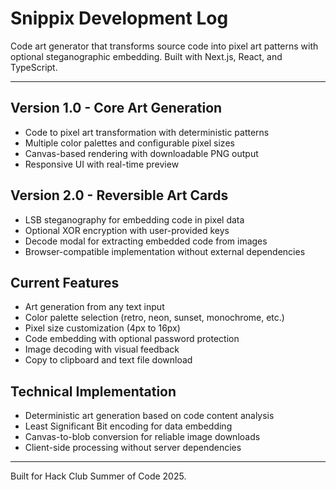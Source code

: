 # Snippix Development Log

Code art generator that transforms source code into pixel art patterns with optional steganographic embedding. Built with Next.js, React, and TypeScript.

---

## Version 1.0 - Core Art Generation
- Code to pixel art transformation with deterministic patterns
- Multiple color palettes and configurable pixel sizes
- Canvas-based rendering with downloadable PNG output
- Responsive UI with real-time preview

## Version 2.0 - Reversible Art Cards
- LSB steganography for embedding code in pixel data
- Optional XOR encryption with user-provided keys
- Decode modal for extracting embedded code from images
- Browser-compatible implementation without external dependencies

## Current Features
- Art generation from any text input
- Color palette selection (retro, neon, sunset, monochrome, etc.)
- Pixel size customization (4px to 16px)
- Code embedding with optional password protection
- Image decoding with visual feedback
- Copy to clipboard and text file download

## Technical Implementation
- Deterministic art generation based on code content analysis
- Least Significant Bit encoding for data embedding
- Canvas-to-blob conversion for reliable image downloads
- Client-side processing without server dependencies

---

Built for Hack Club Summer of Code 2025.
